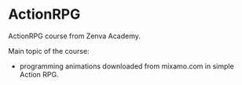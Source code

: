 # ActionRPG
 ActionRPG course from Zenva Academy.

 Main topic of the course:
 - programming animations downloaded from mixamo.com in simple Action RPG.
